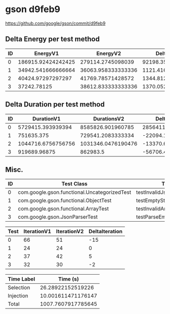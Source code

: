 # gson d9feb9


https://github.com/google/gson/commit/d9feb9



## Delta Energy per test method


| ID | EnergyV1 | EnergyV2 | DeltaEnergy | σV1 | σV2 |
| --- | --- | --- | --- | --- | --- |
| 0 | 186915.92424242425 | 279114.2745098039 | 92198.35026737966 | 230838.80670255137 | 255285.1971693756 |
| 1 | 34942.541666666664 | 36063.958333333336 | 1121.4166666666715 | 4908.549794144623 | 4514.8828840399865 |
| 2 | 40424.97297297297 | 41769.78571428572 | 1344.812741312744 | 29494.866929034142 | 43660.19014559281 |
| 3 | 37242.78125 | 38612.833333333336 | 1370.0520833333358 | 4721.664786746136 | 4411.3063150903 |

## Delta Duration per test method


| ID | DurationV1 | DurationsV2 | DeltaDuration |
| --- | --- | --- | --- |
| 0 | 5729415.393939394 | 8585826.901960785 | 2856411.508021391 |
| 1 | 751635.375 | 729541.2083333334 | -22094.166666666628 |
| 2 | 1044716.6756756756 | 1031346.0476190476 | -13370.628056628047 |
| 3 | 919689.96875 | 862983.5 | -56706.46875 |

## Misc.

| ID | Test Class | Test Method |
| --- | --- | --- |
| 0 | com.google.gson.functional.UncategorizedTest | testInvalidJsonDeserializationFails |
| 1 | com.google.gson.functional.ObjectTest | testEmptyStringDeserialization |
| 2 | com.google.gson.functional.ArrayTest | testInvalidArrayDeserialization |
| 3 | com.google.gson.JsonParserTest | testParseEmptyWhitespaceInput |




| Test | IterationV1 | IterationV2 | DeltaIteration |
| --- | --- | --- | --- |
| 0 | 66 | 51 | -15 |
| 1 | 24 | 24 | 0 |
| 2 | 37 | 42 | 5 |
| 3 | 32 | 30 | -2 |



| Time Label | Time (s) |
| --- | --- |
| Selection | 26.28922152519226 |
| Injection | 10.001611471176147 |
| Total | 1007.7607917785645 |


